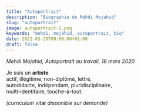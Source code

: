 ```yaml
---
title: "Autoportrait"
description: "Biographie de Mehdi Mojahid"
slug: "autoportrait"
image: autoportrait-2.png
keywords: "mehdi, mojahid, autoportrait, bio"
date: 2022-03-20T09:00:00+01:00
draft: false
---
```

*Mehdi Mojahid, Autoportrait au travail, 18 mars 2020*  

Je suis un **artiste**  
actif,  illégitime, non-diplômé, lettré,  
autodidacte, indépendant, pluridisciplinaire,  
multi-identitaire, touche-à-tout.  

*(curriculum vitæ disponible sur demande)*